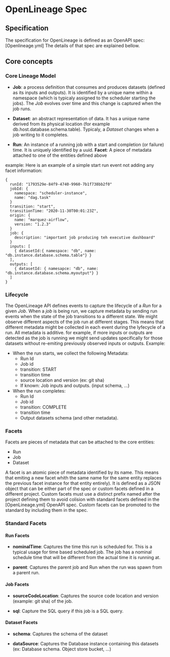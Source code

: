 # OpenLineage Spec

## Specification

The specification for OpenLineage is defined as an OpenAPI spec: [Openlineage.yml]
The details of that spec are explained bellow.

## Core concepts

### Core Lineage Model

- **Job**: a process definition that consumes and produces datasets (defined as its inputs and outputs). It is identified by a unique name within a namespace (which is typicaly assigned to the scheduler starting the jobs). The *Job* evolves over time and this change is captured when the job runs.

- **Dataset**: an abstract representation of data. It has a unique name derived from its physical location (for example db.host.database.schema.table). Typicaly, a *Dataset* changes when a job writing to it completes.

- **Run**: An instance of a running job with a start and completion (or failure) time. It is uniquely identified by a uuid.
**Facet**: A piece of metadata attached to one of the entities defined above

example:
Here is an example of a simple start run event not adding any facet information:
```
{
  runId: "1793529e-84f9-4740-9960-7b1f738bb2f0"
  jobId: {
    namespace: "scheduler-instance",
    name: "dag.task"
  }
  transition: "start",
  transitionTime: "2020-11-30T00:01:23Z",
  origin: {
    name: "marquez-airflow",
    version: "1.2.3"
  }
  job: {
    description: "important job producing teh executive dashboard"
  }
  inputs: [
    { datasetId:{ namespace: "db", name: "db.instance.database.schema.table"} }
  ],
  outputs: [
    { datasetId: { namesapce: "db", name: "db.instance.database.schema.myoutput"} }
  ]
}
```

### Lifecycle

The OpenLineage API defines events to capture the lifecycle of a *Run* for a given *Job*.
When a *job* is being *run*, we capture metadata by sending run events when the state of the job transitions to a different state.
We might observe different aspects of the job run at different stages. This means that different metadata might be collected in each event during the lyfecycle of a run.
All metadata is additive. for example, if more inputs or outputs are detected as the job is running we might send updates specifically for those datasets without re-emiting previously observed inputs or outputs.
Example:
 - When the run starts, we collect the following Metadata:
    - Run Id
    - Job id
    - transition: START
    - transition time
    - source location and version (ex: git sha)
    - If known: Job inputs and outputs. (input schema, ...)
 - When the run completes:
    - Run Id
    - Job id
    - transition: COMPLETE
    - transition time
    - Output datasets schema (and other metadata).



### Facets

Facets are pieces of metadata that can be attached to the core entities:
- Run
- Job
- Dataset

A facet is an atomic piece of metadata identified by its name. This means that emiting a new facet whith the same name for the same entity replaces the previous facet instance for that entity entirely). It is defined as a JSON object that can be either part of the spec or custom facets defined in a different project. Custom facets must use a distinct prefix named after the project defining them to avoid colision with standard facets defined in the [OpenLineage.yml] OpenAPI spec. Custom facets can be promoted to the standard by including them in the spec.


### Standard Facets

#### Run Facets

- **nominalTime**: Captures the time this run is scheduled for. This is a typical usage for time based scheduled job. The job has a nominal schedule time that will be different from the actual time it is running at.

- **parent**: Captures the parent job and Run when the run was spawn from a parent run.

#### Job Facets

- **sourceCodeLocation**: Captures the source code location and version (example: git sha) of the job.

- **sql**: Capture the SQL query if this job is a SQL query.

#### Dataset Facets

- **schema**: Captures the schema of the dataset

- **dataSource**: Captures the Database instance containing this datasets (ex: Database schema. Object store bucket, ...)
